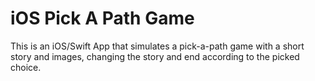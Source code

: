 # iOS Pick A Path Game

This is an iOS/Swift App that simulates a pick-a-path game with a short story and images, changing the story and end according to the picked choice.